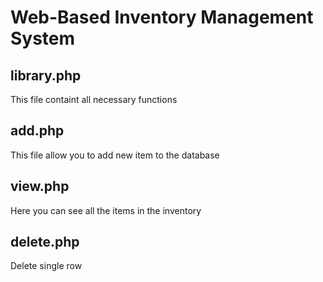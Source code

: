 Web-Based Inventory Management System
======================================

library.php
-----------
This file containt all necessary functions


add.php
--------
This file allow you to add new item to the database



view.php
--------
Here you can see all the items in the inventory


delete.php
----------
Delete single row
